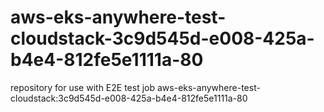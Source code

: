 # aws-eks-anywhere-test-cloudstack-3c9d545d-e008-425a-b4e4-812fe5e1111a-80
repository for use with E2E test job aws-eks-anywhere-test-cloudstack:3c9d545d-e008-425a-b4e4-812fe5e1111a-80
